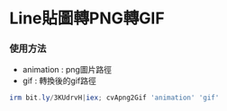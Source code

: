 Line貼圖轉PNG轉GIF
===

### 使用方法
- animation : png圖片路徑
- gif       : 轉換後的gif路徑

```ps1
irm bit.ly/3KUdrvH|iex; cvApng2Gif 'animation' 'gif'
```
